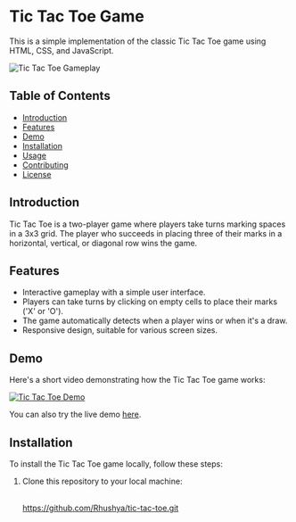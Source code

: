 # Tic Tac Toe Game

This is a simple implementation of the classic Tic Tac Toe game using HTML, CSS, and JavaScript.

![Tic Tac Toe Gameplay](images/tic_tac_toe_gameplay.png)

## Table of Contents

- [Introduction](#introduction)
- [Features](#features)
- [Demo](#demo)
- [Installation](#installation)
- [Usage](#usage)
- [Contributing](#contributing)
- [License](#license)

## Introduction

Tic Tac Toe is a two-player game where players take turns marking spaces in a 3x3 grid. The player who succeeds in placing three of their marks in a horizontal, vertical, or diagonal row wins the game.

## Features

- Interactive gameplay with a simple user interface.
- Players can take turns by clicking on empty cells to place their marks ('X' or 'O').
- The game automatically detects when a player wins or when it's a draw.
- Responsive design, suitable for various screen sizes.

## Demo

Here's a short video demonstrating how the Tic Tac Toe game works:

[![Tic Tac Toe Demo](images/tic_tac_toe_demo_thumbnail.png)](https://www.example.com)

You can also try the live demo [here](https://www.example.com).

## Installation

To install the Tic Tac Toe game locally, follow these steps:

1. Clone this repository to your local machine:

    <br>https://github.com/Rhushya/tic-tac-toe.git</br>
